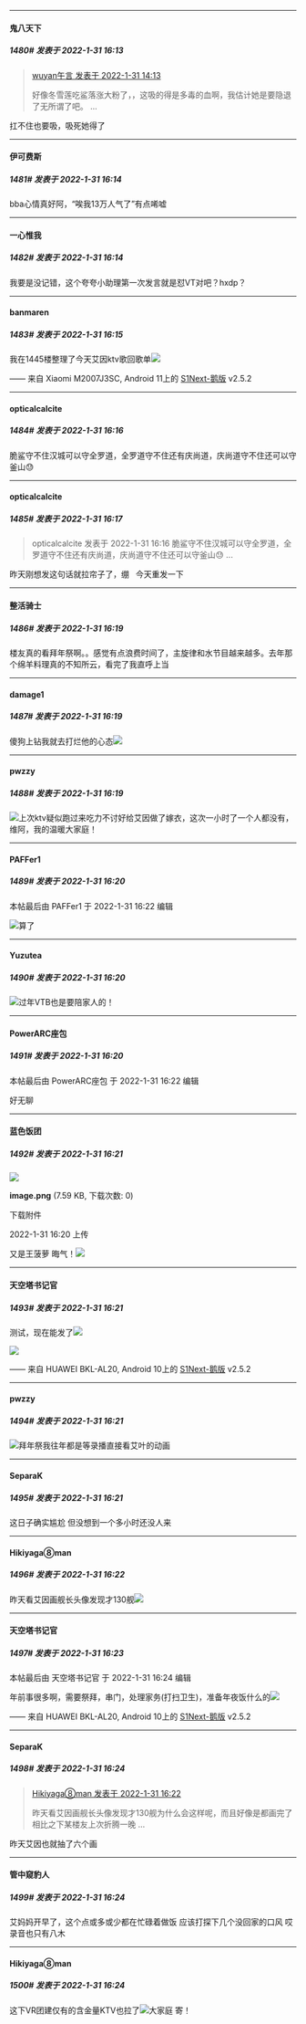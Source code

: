

*****

####  鬼八天下  
##### 1480#       发表于 2022-1-31 16:13

<blockquote><a href="httphttps://bbs.saraba1st.com/2b/forum.php?mod=redirect&amp;goto=findpost&amp;pid=54495473&amp;ptid=2047771" target="_blank">wuyan午言 发表于 2022-1-31 14:13</a>

好像冬雪莲吃鲨落涨大粉了，，这吸的得是多毒的血啊，我估计她是要隐退了无所谓了吧。 ...</blockquote>
扛不住也要吸，吸死她得了

*****

####  伊可费斯  
##### 1481#       发表于 2022-1-31 16:14

bba心情真好阿，“唉我13万人气了”有点唏嘘

*****

####  一心惟我  
##### 1482#       发表于 2022-1-31 16:14

我要是没记错，这个夸夸小助理第一次发言就是怼VT对吧？hxdp？

*****

####  banmaren  
##### 1483#       发表于 2022-1-31 16:15

我在1445楼整理了今天艾因ktv歌回歌单<img src="https://static.saraba1st.com/image/smiley/face2017/057.png" referrerpolicy="no-referrer">

—— 来自 Xiaomi M2007J3SC, Android 11上的 [S1Next-鹅版](https://github.com/ykrank/S1-Next/releases) v2.5.2

*****

####  opticalcalcite  
##### 1484#       发表于 2022-1-31 16:16

脆鲨守不住汉城可以守全罗道，全罗道守不住还有庆尚道，庆尚道守不住还可以守釜山😓

*****

####  opticalcalcite  
##### 1485#       发表于 2022-1-31 16:17

<blockquote>opticalcalcite 发表于 2022-1-31 16:16
脆鲨守不住汉城可以守全罗道，全罗道守不住还有庆尚道，庆尚道守不住还可以守釜山😓 ...</blockquote>
昨天刚想发这句话就拉帘子了，绷   今天重发一下

*****

####  整活骑士  
##### 1486#       发表于 2022-1-31 16:19

楼友真的看拜年祭啊。。感觉有点浪费时间了，主旋律和水节目越来越多。去年那个绵羊料理真的不知所云，看完了我直呼上当

*****

####  damage1  
##### 1487#       发表于 2022-1-31 16:19

傻狗上钻我就去打烂他的心态<img src="https://static.saraba1st.com/image/smiley/face2017/066.png" referrerpolicy="no-referrer">

*****

####  pwzzy  
##### 1488#       发表于 2022-1-31 16:19

<img src="https://static.saraba1st.com/image/smiley/face2017/245.png" referrerpolicy="no-referrer">上次ktv疑似跑过来吃力不讨好给艾因做了嫁衣，这次一小时了一个人都没有，维阿，我的温暖大家庭！

*****

####  PAFFer1  
##### 1489#       发表于 2022-1-31 16:20

 本帖最后由 PAFFer1 于 2022-1-31 16:22 编辑 

<img src="https://static.saraba1st.com/image/smiley/face2017/020.png" referrerpolicy="no-referrer">算了

*****

####  Yuzutea  
##### 1490#       发表于 2022-1-31 16:20

<img src="https://static.saraba1st.com/image/smiley/face2017/067.png" referrerpolicy="no-referrer">过年VTB也是要陪家人的！

*****

####  PowerARC座包  
##### 1491#       发表于 2022-1-31 16:20

 本帖最后由 PowerARC座包 于 2022-1-31 16:22 编辑 

好无聊

*****

####  蓝色饭团  
##### 1492#       发表于 2022-1-31 16:21

<img src="https://img.saraba1st.com/forum/202201/31/162030lbjn6k18cckb6lec.png" referrerpolicy="no-referrer">

<strong>image.png</strong> (7.59 KB, 下载次数: 0)

下载附件

2022-1-31 16:20 上传

 又是王菠萝 晦气！<img src="https://static.saraba1st.com/image/smiley/face2017/118.png" referrerpolicy="no-referrer">

*****

####  天空塔书记官  
##### 1493#       发表于 2022-1-31 16:21

测试，现在能发了<img src="https://static.saraba1st.com/image/smiley/face2017/015.png" referrerpolicy="no-referrer">

<img src="https://p.sda1.dev/4/4c71266bccd07952ec2bc3f9f282a2a7/img-d4218657gy1gcbuai83wwg20dy09y4qr.gif" referrerpolicy="no-referrer">

—— 来自 HUAWEI BKL-AL20, Android 10上的 [S1Next-鹅版](https://github.com/ykrank/S1-Next/releases) v2.5.2

*****

####  pwzzy  
##### 1494#       发表于 2022-1-31 16:21

<img src="https://static.saraba1st.com/image/smiley/face2017/067.png" referrerpolicy="no-referrer">拜年祭我往年都是等录播直接看艾叶的动画

*****

####  SeparaK  
##### 1495#       发表于 2022-1-31 16:21

这日子确实尴尬 但没想到一个多小时还没人来

*****

####  Hikiyaga⑧man  
##### 1496#       发表于 2022-1-31 16:22

昨天看艾因画舰长头像发现才130舰<img src="https://static.saraba1st.com/image/smiley/face2017/135.png" referrerpolicy="no-referrer">

*****

####  天空塔书记官  
##### 1497#       发表于 2022-1-31 16:23

 本帖最后由 天空塔书记官 于 2022-1-31 16:24 编辑 

年前事很多啊，需要祭拜，串门，处理家务(打扫卫生)，准备年夜饭什么的<img src="https://static.saraba1st.com/image/smiley/face2017/009.gif" referrerpolicy="no-referrer">

—— 来自 HUAWEI BKL-AL20, Android 10上的 [S1Next-鹅版](https://github.com/ykrank/S1-Next/releases) v2.5.2

*****

####  SeparaK  
##### 1498#       发表于 2022-1-31 16:24

<blockquote><a href="httphttps://bbs.saraba1st.com/2b/forum.php?mod=redirect&amp;goto=findpost&amp;pid=54496517&amp;ptid=2047771" target="_blank">Hikiyaga⑧man 发表于 2022-1-31 16:22</a>

昨天看艾因画舰长头像发现才130舰为什么会这样呢，而且好像是都画完了 相比之下某楼友上次折腾一晚 ...</blockquote>
昨天艾因也就抽了六个画

*****

####  管中窥豹人  
##### 1499#       发表于 2022-1-31 16:24

艾妈妈开早了，这个点或多或少都在忙碌着做饭
应该打探下几个没回家的口风
哎录音也只有八木

*****

####  Hikiyaga⑧man  
##### 1500#       发表于 2022-1-31 16:24

这下VR团建仅有的含金量KTV也拉了<img src="https://static.saraba1st.com/image/smiley/face2017/068.png" referrerpolicy="no-referrer">大家庭 寄！

